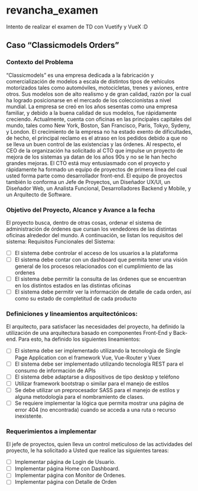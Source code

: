 # revancha_examen
Intento de realizar el examen de TD con Vuetify y VueX :D

## Caso “Classicmodels Orders”

### Contexto del Problema
“Classicmodels” es una empresa dedicada a la fabricación y comercialización de modelos a escala de distintos tipos de vehículos motorizados tales como automóviles, motocicletas, trenes y aviones, entre otros. Sus modelos son de alto realismo y de gran calidad, razón por la cual ha logrado posicionarse en el mercado de los coleccionistas a nivel mundial.
La empresa se creó en los años sesentas como una empresa familiar, y debido a la buena calidad de sus modelos, fue rápidamente creciendo. Actualmente, cuenta con oficinas en las principales capitales del mundo, tales como New York, Boston, San Francisco, Paris, Tokyo, Sydeny, y London.
El crecimiento de la empresa no ha estado exento de dificultades, de hecho, el principal reclamo es el atraso en los pedidos debido a que no se lleva un buen control de las existencias y las órdenes. Al respecto, el CEO de la organización ha solicitado al CTO que impulse un proyecto de mejora de los sistemas ya datan de los años 90s y no se le han hecho grandes mejoras.
El CTO está muy entusiasmado con el proyecto y rápidamente ha formado un equipo de proyectos de primera línea del cual usted forma parte como desarrollador front-end. El equipo de proyectos también lo conforma un Jefe de Proyectos, un Diseñador UX/UI, un Diseñador Web, un Analista Funcional, Desarrolladores Backend y Mobile, y un Arquitecto de Software.

### Objetivo del Proyecto, Alcance y Avance a la fecha
El proyecto busca, dentro de otras cosas, ordenar el sistema de administración de órdenes que cursan los vendedores de las distintas oficinas alrededor del mundo. A continuación, se listan los requisitos del sistema:
Requisitos Funcionales del Sistema:
- [ ] El sistema debe controlar el acceso de los usuarios a la plataforma
- [ ] El sistema debe contar con un dashboard que permita tener una visión general de los procesos relacionados con el cumplimiento de las ordenes
- [ ] El sistema debe permitir la consulta de las órdenes que se encuentran en los distintos estados en las distintas oficinas
- [ ] El sistema debe permitir ver la información de detalle de cada orden, así como su estado de completitud de cada producto

### Definiciones y lineamientos arquitectónicos:
El arquitecto, para satisfacer las necesidades del proyecto, ha definido la utilización de una arquitectura basado en componentes Front-End y Back-end. Para esto, ha definido los siguientes lineamientos:
- [ ] El sistema debe ser implementado utilizando la tecnología de Single Page Application con el framework Vue, Vue-Router y Vuex
- [ ] El sistema debe ser implementado utilizando tecnología REST para el consumo de información de APIs
- [ ] El sistema debe adaptarse a dispositivos de tipo desktop y teléfono
- [ ] Utilizar framework bootstrap o similar para el manejo de estilos
- [ ] Se debe utilizar un preprocesador SASS para el manejo de estilos y alguna metodología para el nombramiento de clases.
- [ ] Se requiere implementar la lógica que permita mostrar una página de error 404 (no encontrada) cuando se acceda a una ruta o recurso inexistente.

### Requerimientos a implementar
El jefe de proyectos, quien lleva un control meticuloso de las actividades del proyecto, le ha solicitado a Usted que realice las siguientes tareas:
- [ ] Implementar página de Login de Usuario.
- [ ] Implementar página Home con Dashboard.
- [ ] Implementar página con Monitor de Ordenes.
- [ ] Implementar página con Detalle de Orden
